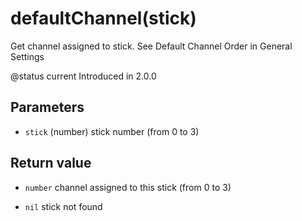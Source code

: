 # defaultChannel(stick)



Get channel assigned to stick. See Default Channel Order in General Settings

@status current Introduced in 2.0.0


## Parameters

* `stick` (number) stick number (from 0 to 3)



## Return value

* `number` channel assigned to this stick (from 0 to 3)

* `nil` stick not found



